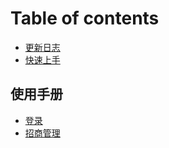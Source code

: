 # Table of contents

* [更新日志](README.md)
* [快速上手](kuai-su-shang-shou.md)

## 使用手册

* [登录](shi-yong-shou-ce/untitled.md)
* [招商管理](shi-yong-shou-ce/zhao-shang-guan-li.md)

